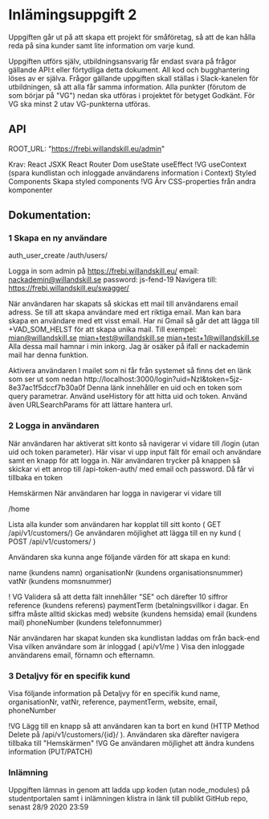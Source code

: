 # Inlämingsuppgift 2

Uppgiften går ut på att skapa ett projekt för småföretag, så att de kan hålla
reda på sina kunder samt lite information om varje kund.

Uppgiften utförs själv, utbildningsansvarig får endast svara på frågor gällande
API:t eller förtydliga detta dokument. All kod och bugghantering löses av er
själva. Frågor gällande uppgiften skall ställas i Slack-kanelen för utbildningen,
så att alla får samma information.
Alla punkter (förutom de som börjar på "VG") nedan ska utföras i projektet för
betyget Godkänt. För VG ska minst 2 utav VG-punkterna utföras.

## API

ROOT_URL: "https://frebi.willandskill.eu/admin"

Krav:
React
JSXK
React Router Dom
useState
useEffect
!VG useContext (spara kundlistan och inloggade användarens information i
Context)
Styled Components
Skapa styled components
!VG Ärv CSS-properties från andra komponenter

## Dokumentation:

### 1 Skapa en ny användare

auth_user_create
/auth/users/

Logga in som admin på https://frebi.willandskill.eu/
email: nackademin@willandskill.se
password: js-fend-19
Navigera till: https://frebi.willandskill.eu/swagger/

När användaren har skapats så skickas ett mail till användarens email adress.
Se till att skapa användare med ert riktiga email. Man kan bara skapa en
användare med ett visst email. Har ni Gmail så går det att lägga till
VAD_SOM_HELST för att skapa unika mail. Till exempel:
mian@willandskill.se
mian+test@willandskill.se
mian+test+1@willandskill.se
Alla dessa mail hamnar i min inkorg. Jag är osäker på ifall er nackademin mail
har denna funktion.

Aktivera användaren
I mailet som ni får från systemet så finns det en länk som ser ut som nedan
http://localhost:3000/login?uid=NzI&token=5jz-8e37ac1f5dccf7b30a0f
Denna länk innehåller en uid och en token som query parametrar.
Använd useHistory för att hitta uid och token. Använd även URLSearchParams
för att lättare hantera url.

### 2 Logga in användaren

När användaren har aktiverat sitt konto så navigerar vi vidare till /login (utan
uid och token parameter). Här visar vi upp input fält för email och användare
samt en knapp för att logga in. När användaren trycker på knappen så skickar
vi ett anrop till /api-token-auth/ med email och password. Då får vi tillbaka en
token

Hemskärmen
När användaren har logga in navigerar vi vidare till

/home

Lista alla kunder som användaren har kopplat till sitt konto ( GET /api/v1/customers/)
Ge användaren möjlighet att lägga till en ny kund ( POST /api/v1/customers/ )

Användaren ska kunna ange följande värden för att skapa en kund:

name (kundens namn)
organisationNr (kundens organisationsnummer)
vatNr (kundens momsnummer)

! VG Validera så att detta fält innehåller "SE" och därefter 10 siffror
reference (kundens referens)
paymentTerm (betalningsvillkor i dagar. En siffra måste alltid skickas med)
website (kundens hemsida)
email (kundens mail)
phoneNumber (kundens telefonnummer)

När användaren har skapat kunden ska kundlistan laddas om från back-end
Visa vilken användare som är inloggad ( api/v1/me )
Visa den inloggade användarens email, förnamn och efternamn.

### 3 Detaljvy för en specifik kund

Visa följande information på Detaljvy för en specifik kund
name,
organisationNr,
vatNr,
reference,
paymentTerm,
website,
email,
phoneNumber

!VG Lägg till en knapp så att användaren kan ta bort en kund HTTP
Method Delete på /api/v1/customers/{id}/ ). Användaren ska därefter navigera tillbaka till "Hemskärmen"
!VG Ge användaren möjlighet att ändra kundens information PUT/PATCH

### Inlämning

Uppgiften lämnas in genom att ladda upp koden (utan node_modules) på
studentportalen samt i inlämningen klistra in länk till publikt GitHub repo,
senast 28/9 2020 23:59
